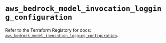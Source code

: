 # `aws_bedrock_model_invocation_logging_configuration`

Refer to the Terraform Registory for docs: [`aws_bedrock_model_invocation_logging_configuration`](https://registry.terraform.io/providers/hashicorp/aws/5.31.0/docs/resources/bedrock_model_invocation_logging_configuration).
